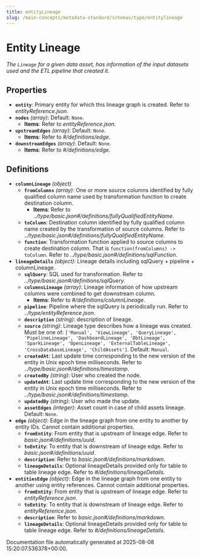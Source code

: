 ```yaml
---
title: entityLineage
slug: /main-concepts/metadata-standard/schemas/type/entitylineage
---
```


# Entity Lineage

*The `Lineage` for a given data asset, has information of the input datasets used and the ETL pipeline that created it.*

## Properties

- **`entity`**: Primary entity for which this lineage graph is created. Refer to *entityReference.json*.
- **`nodes`** *(array)*: Default: `None`.
  - **Items**: Refer to *entityReference.json*.
- **`upstreamEdges`** *(array)*: Default: `None`.
  - **Items**: Refer to *#/definitions/edge*.
- **`downstreamEdges`** *(array)*: Default: `None`.
  - **Items**: Refer to *#/definitions/edge*.
## Definitions

- **`columnLineage`** *(object)*
  - **`fromColumns`** *(array)*: One or more source columns identified by fully qualified column name used by transformation function to create destination column.
    - **Items**: Refer to *../type/basic.json#/definitions/fullyQualifiedEntityName*.
  - **`toColumn`**: Destination column identified by fully qualified column name created by the transformation of source columns. Refer to *../type/basic.json#/definitions/fullyQualifiedEntityName*.
  - **`function`**: Transformation function applied to source columns to create destination column. That is `function(fromColumns) -> toColumn`. Refer to *../type/basic.json#/definitions/sqlFunction*.
- **`lineageDetails`** *(object)*: Lineage details including sqlQuery + pipeline + columnLineage.
  - **`sqlQuery`**: SQL used for transformation. Refer to *../type/basic.json#/definitions/sqlQuery*.
  - **`columnsLineage`** *(array)*: Lineage information of how upstream columns were combined to get downstream column.
    - **Items**: Refer to *#/definitions/columnLineage*.
  - **`pipeline`**: Pipeline where the sqlQuery is periodically run. Refer to *../type/entityReference.json*.
  - **`description`** *(string)*: description of lineage.
  - **`source`** *(string)*: Lineage type describes how a lineage was created. Must be one of: `['Manual', 'ViewLineage', 'QueryLineage', 'PipelineLineage', 'DashboardLineage', 'DbtLineage', 'SparkLineage', 'OpenLineage', 'ExternalTableLineage', 'CrossDatabaseLineage', 'ChildAssets']`. Default: `Manual`.
  - **`createdAt`**: Last update time corresponding to the new version of the entity in Unix epoch time milliseconds. Refer to *../type/basic.json#/definitions/timestamp*.
  - **`createdBy`** *(string)*: User who created the node.
  - **`updatedAt`**: Last update time corresponding to the new version of the entity in Unix epoch time milliseconds. Refer to *../type/basic.json#/definitions/timestamp*.
  - **`updatedBy`** *(string)*: User who made the update.
  - **`assetEdges`** *(integer)*: Asset count in case of child assets lineage. Default: `None`.
- **`edge`** *(object)*: Edge in the lineage graph from one entity to another by entity IDs. Cannot contain additional properties.
  - **`fromEntity`**: From entity that is upstream of lineage edge. Refer to *basic.json#/definitions/uuid*.
  - **`toEntity`**: To entity that is downstream of lineage edge. Refer to *basic.json#/definitions/uuid*.
  - **`description`**: Refer to *basic.json#/definitions/markdown*.
  - **`lineageDetails`**: Optional lineageDetails provided only for table to table lineage edge. Refer to *#/definitions/lineageDetails*.
- **`entitiesEdge`** *(object)*: Edge in the lineage graph from one entity to another using entity references. Cannot contain additional properties.
  - **`fromEntity`**: From entity that is upstream of lineage edge. Refer to *entityReference.json*.
  - **`toEntity`**: To entity that is downstream of lineage edge. Refer to *entityReference.json*.
  - **`description`**: Refer to *basic.json#/definitions/markdown*.
  - **`lineageDetails`**: Optional lineageDetails provided only for table to table lineage edge. Refer to *#/definitions/lineageDetails*.


Documentation file automatically generated at 2025-08-08 15:20:07.536378+00:00.
